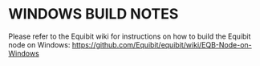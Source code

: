 WINDOWS BUILD NOTES
====================

Please refer to the Equibit wiki for instructions on how to build the Equibit node
on Windows:
https://github.com/Equibit/equibit/wiki/EQB-Node-on-Windows
